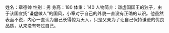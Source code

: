 姓名：章德帅
性别：男
身高：180
体重：140
人物简介：谦虚国国王的独子，由于该国宣扬“谦虚做人”的国风，小章对于自己的外貌一直没有正确的认识。他虽然表面不说，内心一直认为自己长得惊为天人，只是父亲为了让自己保持谦逊的优良品质，从来没有夸过自己。

